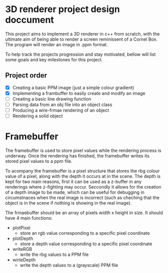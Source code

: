 # 3D renderer project design doccument
This project aims to implement a 3D renderer in c++ from scratch, with the ultimate aim of being able to render a screen reminissent of a Cornel Box. The program will render an image in .ppm format.

To help track the projects progression and stay motivated, bellow will list some goals and key milestones for this project.

## Project order
- [x] Creating a basic PPM image (just a simple colour gradient)
- [x] Implementing a frambuffer to easily create and modify an image
- [ ] Creating a basic line drawing function
- [ ] Parsing data from an obj file into an object class
- [ ] Producing a wire-frmae rendering of an object
- [ ] Rendering a solid object

# Framebuffer
The framebuffer is used to store pixel values while the rendering process is underway. Once the rendering has finished, the framebuffer writes its stored pixel values to a ppm file.

To acompany the framebuffer is a pixel structure that stores the rbg colour value of a pixel, along with the depth it occurs at in the scene. The depth is kept for two main reasons, first it can be used as a z-buffer in any renderings where z-fighting may occur. Seccondly it allows for the creation of a depth image to be made, which can be useful for debugging in circumstnaces when the real image is incorrect (such as cheching that the object is in the scene if nothing is showing in the real image).

The frmaebuffer should be an array of pixels width x height in size. It should have 4 main functions:
- plotPixel
    - store an rgb value corresponding to a specific pixel coordinate
- plotDepth
    - store a depth value corresponding to a specific pixel coordinate
- writeRGB
    - write the rbg values to a PPM file
- wirteDepth
    - write the depth values to a (grayscale) PPM file